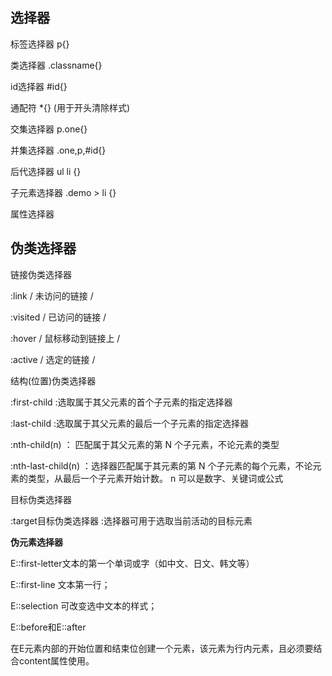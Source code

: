 ## **选择器** 

标签选择器  p{}

类选择器    .classname{}

id选择器    #id{}

通配符      *{}  (用于开头清除样式)

交集选择器  p.one{}

并集选择器  .one,p,#id{}

后代选择器  ul li {}

子元素选择器 .demo > li {}

属性选择器 


## 伪类选择器

链接伪类选择器

:link / 未访问的链接 /

:visited / 已访问的链接 /

:hover / 鼠标移动到链接上 /

:active / 选定的链接 /

结构(位置)伪类选择器

:first-child :选取属于其父元素的首个子元素的指定选择器

:last-child :选取属于其父元素的最后一个子元素的指定选择器

:nth-child(n) ： 匹配属于其父元素的第 N 个子元素，不论元素的类型

:nth-last-child(n) ：选择器匹配属于其元素的第 N 个子元素的每个元素，不论元素的类型，从最后一个子元素开始计数。 n 可以是数字、关键词或公式

目标伪类选择器

:target目标伪类选择器 :选择器可用于选取当前活动的目标元素

**伪元素选择器**

E::first-letter文本的第一个单词或字（如中文、日文、韩文等）

E::first-line 文本第一行；

E::selection 可改变选中文本的样式；

E::before和E::after

在E元素内部的开始位置和结束位创建一个元素，该元素为行内元素，且必须要结合content属性使用。








